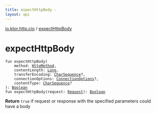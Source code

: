 ```yaml
---
title: expectHttpBody - 
layout: api
---
```


<div class='api-docs-breadcrumbs'><a href="index.html">io.ktor.http.cio</a> / <a href="./expect-http-body.html">expectHttpBody</a></div>

# expectHttpBody

<div class="signature"><code><span class="keyword">fun </span><span class="identifier">expectHttpBody</span><span class="symbol">(</span><br/>&nbsp;&nbsp;&nbsp;&nbsp;<span class="parameterName" id="io.ktor.http.cio$expectHttpBody(io.ktor.http.HttpMethod, kotlin.Long, kotlin.CharSequence, io.ktor.http.cio.ConnectionOptions, kotlin.CharSequence)/method">method</span><span class="symbol">:</span>&nbsp;<a href="../io.ktor.http/-http-method/index.html"><span class="identifier">HttpMethod</span></a><span class="symbol">, </span><br/>&nbsp;&nbsp;&nbsp;&nbsp;<span class="parameterName" id="io.ktor.http.cio$expectHttpBody(io.ktor.http.HttpMethod, kotlin.Long, kotlin.CharSequence, io.ktor.http.cio.ConnectionOptions, kotlin.CharSequence)/contentLength">contentLength</span><span class="symbol">:</span>&nbsp;<a href="https://kotlinlang.org/api/latest/jvm/stdlib/kotlin/-long/index.html"><span class="identifier">Long</span></a><span class="symbol">, </span><br/>&nbsp;&nbsp;&nbsp;&nbsp;<span class="parameterName" id="io.ktor.http.cio$expectHttpBody(io.ktor.http.HttpMethod, kotlin.Long, kotlin.CharSequence, io.ktor.http.cio.ConnectionOptions, kotlin.CharSequence)/transferEncoding">transferEncoding</span><span class="symbol">:</span>&nbsp;<a href="https://kotlinlang.org/api/latest/jvm/stdlib/kotlin/-char-sequence/index.html"><span class="identifier">CharSequence</span></a><span class="symbol">?</span><span class="symbol">, </span><br/>&nbsp;&nbsp;&nbsp;&nbsp;<span class="parameterName" id="io.ktor.http.cio$expectHttpBody(io.ktor.http.HttpMethod, kotlin.Long, kotlin.CharSequence, io.ktor.http.cio.ConnectionOptions, kotlin.CharSequence)/connectionOptions">connectionOptions</span><span class="symbol">:</span>&nbsp;<a href="-connection-options/index.html"><span class="identifier">ConnectionOptions</span></a><span class="symbol">?</span><span class="symbol">, </span><br/>&nbsp;&nbsp;&nbsp;&nbsp;<span class="parameterName" id="io.ktor.http.cio$expectHttpBody(io.ktor.http.HttpMethod, kotlin.Long, kotlin.CharSequence, io.ktor.http.cio.ConnectionOptions, kotlin.CharSequence)/contentType">contentType</span><span class="symbol">:</span>&nbsp;<a href="https://kotlinlang.org/api/latest/jvm/stdlib/kotlin/-char-sequence/index.html"><span class="identifier">CharSequence</span></a><span class="symbol">?</span><br/><span class="symbol">)</span><span class="symbol">: </span><a href="https://kotlinlang.org/api/latest/jvm/stdlib/kotlin/-boolean/index.html"><span class="identifier">Boolean</span></a></code></div>

<div class="signature"><code><span class="keyword">fun </span><span class="identifier">expectHttpBody</span><span class="symbol">(</span><span class="parameterName" id="io.ktor.http.cio$expectHttpBody(io.ktor.http.cio.Request)/request">request</span><span class="symbol">:</span>&nbsp;<a href="-request/index.html"><span class="identifier">Request</span></a><span class="symbol">)</span><span class="symbol">: </span><a href="https://kotlinlang.org/api/latest/jvm/stdlib/kotlin/-boolean/index.html"><span class="identifier">Boolean</span></a></code></div>

**Return**
<code>true</code> if request or response with the specified parameters could have a body

